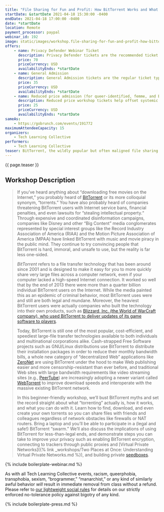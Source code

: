 ```yaml
---
title: "File Sharing for Fun and Profit: How BitTorrent Works and What You Can Do With It"
startDate: &startDate 2021-04-18 15:30:00 -0400
endDate: 2021-04-18 17:00:00 -0400
date: *startDate
location: Remote
payment_processor: paypal
webinar_id: 192
image: static/images/workshop.file-sharing-for-fun-and-profit-how-bittorrent-works-and-what-you-can-do-with-it.rectangle.jpg
offers:
    - name: Privacy Defender Webinar Ticket
      description: Privacy Defender tickets are the recommended ticket type for those who can afford to help fund the digital security and online privacy advocacy communities with their financial resources, are attending the workshop with the support of their employers or other backers, or have other resources available to them. Purchasing tickets at this level makes it possible for us to offer reduced price tickets to those in need.
      price: 70
      priceCurrency: USD
      availabilityEnds: *startDate
    - name: General Admission
      description: General Admission tickets are the regular ticket type intended for members of the general public.
      price: 35
      priceCurrency: USD
      availabilityEnds: *startDate
    - name: Reduced price admission (for queer-identified, femme, and BIPOC people)
      description: Reduced price workshop tickets help offset systemic biases prevalent in society and in the technology sector especially.
      price: 25
      priceCurrency: USD
      availabilityEnds: *startDate
sameAs:
    - https://gobrunch.com/events/191772
maximumAttendeeCapacity: 15
organizers:
    - Tech Learning Collective
performers:
    - Tech Learning Collective
teaser: BitTorrent, the wildly popular but often maligned file sharing protocol, is now being used in everything from (legal!) video streaming sites to corporate software update servers, but you wouldn&rsquo;t know that if you only listened to Big Media groups like the RIAA. In this beginner-friendly workshop, we&rsquo;ll bust BitTorrent myths and set the record straight about what &ldquo;torrenting&rdquo; actually is, how it works, and what you can do with it. You&rsquo;ll see how next generation &ldquo;decentralized&rdquo; Web applications are making use of the technology, how companies like Facebook and Blizzard, Inc. use it every day, how to make your own &ldquo;torrents&rdquo; to share files of your own, and how and why some people take protective measures to torrent more privately.
---
```


{{ page.teaser }}

## Workshop Description

> If you&rsquo;ve heard anything about &ldquo;downloading free movies on the Internet,&rdquo; you probably heard of [BitTorrent](https://en.wikipedia.org/wiki/BitTorrent) or its more colloquial synonym, &ldquo;torrents.&rdquo; You have also probably heard of companies threatening BitTorrent users with Internet service bans, financial penalties, and even lawsuits for &ldquo;stealing intellectual property.&ldquo; Through expensive and coordinated disinformation campaigns, companies like Disney and other &ldquo;Big Content&rdquo; media conglomerates represented by special interest groups like the Record Industry Association of America (RIAA) and the Motion Picture Association of America (MPAA) have linked BitTorrent with music and movie piracy in the public mind. They continue to try convincing people that BitTorrent is hard, immoral, and unsafe to use, but the reality is far less one-sided.
>
> *BitTorrent* refers to a file transfer technology that has been around since 2001 and is designed to make it easy for you to more quickly share very large files across a computer network, even if your computer lacked a high-speed Internet connection. It worked so well that by the end of 2013 there were more than a quarter billion individual BitTorrent users on the Internet. While the media painted this as an epidemic of criminal behavior, most BitTorrent uses were and still are both legal and mundane. Moreover, the heaviest BitTorrent users were actually companies who built the technology into their own products, such as [Blizzard, Inc. (the World of WarCraft company), who used BitTorrent to deliver updates of its game software to players](https://www.howtogeek.com/141257/htg-explains-how-does-bittorrent-work/).
>
> Today, BitTorrent is still one of the most popular, cost-efficient, and speediest large-file transfer technologies available to both individuals and multinational corporations alike. Cash-strapped Free Software projects such as GNU/Linux distributions use BitTorrent to distribute their installation packages in order to reduce their monthly bandwidth bills, a whole new category of &ldquo;decentralized Web&rdquo; applications like [ZeroNet](https://zeronet.io/) are using BitTorrent under the hood to make Web publishing easier and more censorship-resistant than ever before, and traditional Web sites with large bandwidth requirements like video streaming sites (e.g., [PeerTube](https://joinpeertube.org/en/)) are increasingly adopting a newer variant called [WebTorrent](https://webtorrent.io/faq) to improve download speeds and interoperate with the massive existing BitTorrent network.
>
> In this beginner-friendly workshop, we&rsquo;ll bust BitTorrent myths and set the record straight about what &ldquo;torrenting&rdquo; actually is, how it works, and what you can do with it. Learn how to find, download, and even create your own torrents so you can share files with friends and colleagues regardless of network obstacles like firewalls or NAT routers. Bring a laptop and you&rsquo;ll be able to participate in a (legal and safe!) BitTorrent &ldquo;swarm.&rdquo; We&rsquo;ll also discuss the implications of using BitTorrent for less-than-legal ends, and demonstrate steps you can take to improve your privacy such as enabling BitTorrent encryption, connecting to trackers through public proxies and [Virtual Private Networks]({% link _workshops/Two Places at Once: Understanding Virtual Private Networks.md %}), and building private [seedboxes](https://seedboxgui.de/).

{% include boilerplate-webinar.md %}

As with all Tech Learning Collective events, racism, queerphobia, transphobia, sexism, &ldquo;brogrammer,&rdquo; &ldquo;manarchist,&rdquo; or any kind of similarly awful behavior *will* result in immediate removal from class without a refund. Please refer to [our lightweight social rules](https://github.com/AnarchoTechNYC/meta/wiki/Social-rules) for details on our strictly enforced no-tolerance policy against bigotry of any kind.

{% include boilerplate-press.md %}
